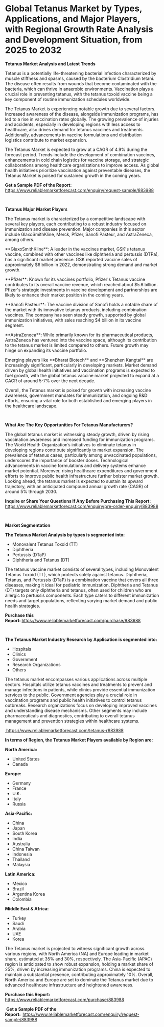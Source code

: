 <p><h1>Global Tetanus Market by Types, Applications, and Major Players, with Regional Growth Rate Analysis and Development Situation, from 2025 to 2032</h1></p><p><strong>Tetanus Market Analysis and Latest Trends</strong></p>
<p><p>Tetanus is a potentially life-threatening bacterial infection characterized by muscle stiffness and spasms, caused by the bacterium Clostridium tetani. The disease often results from wounds that become contaminated with the bacteria, which can thrive in anaerobic environments. Vaccination plays a crucial role in preventing tetanus, with the tetanus toxoid vaccine being a key component of routine immunization schedules worldwide.</p><p>The Tetanus Market is experiencing notable growth due to several factors. Increased awareness of the disease, alongside immunization programs, has led to a rise in vaccination rates globally. The growing prevalence of injuries and accidents, especially in developing regions with less access to healthcare, also drives demand for tetanus vaccines and treatments. Additionally, advancements in vaccine formulations and distribution logistics contribute to market expansion.</p><p>The Tetanus Market is expected to grow at a CAGR of 4.9% during the forecast period. Trends include the development of combination vaccines, enhancements in cold chain logistics for vaccine storage, and strategic collaborations among healthcare organizations to improve access. As global health initiatives prioritize vaccination against preventable diseases, the Tetanus Market is poised for sustained growth in the coming years.</p></p>
<p><strong>Get a Sample PDF of the Report:&nbsp;</strong> <a href="https://www.reliablemarketforecast.com/enquiry/request-sample/883988?utm_campaign=3041&utm_medium=2&utm_source=Github&utm_content=ia&utm_term=19042025&utm_id=tetanus">https://www.reliablemarketforecast.com/enquiry/request-sample/883988</a></p>
<p>&nbsp;</p>
<p><strong>Tetanus Major Market Players</strong></p>
<p><p>The Tetanus market is characterized by a competitive landscape with several key players, each contributing to a robust industry focused on immunization and disease prevention. Major companies in this sector include GlaxoSmithKline, Merck, Pfizer, Sanofi Pasteur, and AstraZeneca, among others.</p><p>**GlaxoSmithKline**: A leader in the vaccines market, GSK's tetanus vaccine, combined with other vaccines like diphtheria and pertussis (DTPa), has a significant market presence. GSK reported vaccine sales of approximately $6 billion in 2022, demonstrating strong demand and market growth.</p><p>**Pfizer**: Known for its vaccines portfolio, Pfizer's Tetanus vaccine contributes to its overall vaccine revenue, which reached about $5.6 billion. Pfizer's strategic investments in vaccine development and partnerships are likely to enhance their market position in the coming years.</p><p>**Sanofi Pasteur**: The vaccine division of Sanofi holds a notable share of the market with its innovative tetanus products, including combination vaccines. The company has seen steady growth, supported by global immunization initiatives, with sales reaching $4 billion in its vaccine segment.</p><p>**AstraZeneca**: While primarily known for its pharmaceutical products, AstraZeneca has ventured into the vaccine space, although its contribution to the tetanus market is limited compared to others. Future growth may hinge on expanding its vaccine portfolio.</p><p>Emerging players like **Bharat Biotech** and **Shenzhen Kangtai** are increasingly significant, particularly in developing markets. Market demand driven by global health initiatives and vaccination programs is expected to fuel growth, with the global tetanus vaccine market projected to expand at a CAGR of around 5-7% over the next decade.</p><p>Overall, the Tetanus market is poised for growth with increasing vaccine awareness, government mandates for immunization, and ongoing R&D efforts, ensuring a vital role for both established and emerging players in the healthcare landscape.</p></p>
<p>&nbsp;</p>
<p><strong>What Are The Key Opportunities For Tetanus Manufacturers?</strong></p>
<p><p>The global tetanus market is witnessing steady growth, driven by rising vaccination awareness and increased funding for immunization programs. The World Health Organization’s initiatives to eliminate tetanus in developing regions contribute significantly to market expansion. The prevalence of tetanus cases, particularly among unvaccinated populations, underscores the importance of booster doses. Technological advancements in vaccine formulations and delivery systems enhance market potential. Moreover, rising healthcare expenditures and government efforts to improve public health infrastructure further bolster market growth. Looking ahead, the tetanus market is expected to sustain its upward trajectory, with an anticipated compound annual growth rate (CAGR) of around 5% through 2030.</p></p>
<p><strong>Inquire or Share Your Questions If Any Before Purchasing This Report:</strong> <a href="https://www.reliablemarketforecast.com/enquiry/pre-order-enquiry/883988?utm_campaign=3041&utm_medium=2&utm_source=Github&utm_content=ia&utm_term=19042025&utm_id=tetanus">https://www.reliablemarketforecast.com/enquiry/pre-order-enquiry/883988</a></p>
<p>&nbsp;</p>
<p><strong>Market Segmentation</strong></p>
<p><strong>The Tetanus Market Analysis by types is segmented into:</strong></p>
<p><ul><li>Monovalent Tetanus Toxoid (TT)</li><li>Diphtheria</li><li>Pertussis (DTaP)</li><li>Diphtheria and Tetanus (DT)</li></ul></p>
<p><p>The tetanus vaccine market consists of several types, including Monovalent Tetanus Toxoid (TT), which protects solely against tetanus. Diphtheria, Tetanus, and Pertussis (DTaP) is a combination vaccine that covers all three diseases, making it ideal for pediatric immunization. Diphtheria and Tetanus (DT) targets only diphtheria and tetanus, often used for children who are allergic to pertussis components. Each type caters to different immunization needs and target populations, reflecting varying market demand and public health strategies.</p></p>
<p><strong>Purchase this Report:&nbsp;</strong><a href="https://www.reliablemarketforecast.com/purchase/883988?utm_campaign=3041&utm_medium=2&utm_source=Github&utm_content=ia&utm_term=19042025&utm_id=tetanus">https://www.reliablemarketforecast.com/purchase/883988</a></p>
<p>&nbsp;</p>
<p><strong>The Tetanus Market Industry Research by Application is segmented into:</strong></p>
<p><ul><li>Hospitals</li><li>Clinics</li><li>Government</li><li>Research Organizations</li><li>Others</li></ul></p>
<p><p>The tetanus market encompasses various applications across multiple sectors. Hospitals utilize tetanus vaccines and treatments to prevent and manage infections in patients, while clinics provide essential immunization services to the public. Government agencies play a crucial role in vaccination programs and public health initiatives to control tetanus outbreaks. Research organizations focus on developing improved vaccines and understanding disease mechanisms. Other segments may include pharmaceuticals and diagnostics, contributing to overall tetanus management and prevention strategies within healthcare systems.</p></p>
<p><a href="https://www.reliablemarketforecast.com/tetanus-r883988?utm_campaign=3041&utm_medium=2&utm_source=Github&utm_content=ia&utm_term=19042025&utm_id=tetanus">&nbsp;https://www.reliablemarketforecast.com/tetanus-r883988</a></p>
<p><strong>In terms of Region, the Tetanus Market Players available by Region are:</strong></p>
<p>
    <p> <strong> North America: </strong>
        <ul>
            <li>United States</li>
            <li>Canada</li>
        </ul>
        </p> 
    <p> <strong> Europe: </strong>
        <ul>
            <li>Germany</li>
            <li>France</li>
            <li>U.K.</li>
            <li>Italy</li>
            <li>Russia</li>
        </ul>
        </p> 
    <p> <strong> Asia-Pacific: </strong>
        <ul>
            <li>China</li>
            <li>Japan</li>
            <li>South Korea</li>
            <li>India</li>
            <li>Australia</li>
            <li>China Taiwan</li>
            <li>Indonesia</li>
            <li>Thailand</li>
            <li>Malaysia</li>
        </ul>
        </p> 
    <p> <strong> Latin America: </strong>
        <ul>
            <li>Mexico</li>
            <li>Brazil</li>
            <li>Argentina Korea</li>
            <li>Colombia</li>
        </ul>
        </p> 
    <p> <strong> Middle East & Africa: </strong>
        <ul>
            <li>Turkey</li>
            <li>Saudi</li>
            <li>Arabia</li>
            <li>UAE</li>
            <li>Korea</li>
        </ul>
    </p>
    </p>
<p><p>The Tetanus market is projected to witness significant growth across various regions, with North America (NA) and Europe leading in market share, estimated at 35% and 30%, respectively. The Asia-Pacific (APAC) region is anticipated to show robust expansion, holding a market share of 25%, driven by increasing immunization programs. China is expected to maintain a substantial presence, contributing approximately 10%. Overall, North America and Europe are set to dominate the Tetanus market due to advanced healthcare infrastructure and heightened awareness.</p></p>
<p><strong>Purchase this Report: </strong><a href="https://www.reliablemarketforecast.com/purchase/883988?utm_campaign=3041&utm_medium=2&utm_source=Github&utm_content=ia&utm_term=19042025&utm_id=tetanus">https://www.reliablemarketforecast.com/purchase/883988</a></p>
<p>&nbsp;<strong>Get a Sample PDF of the Report:&nbsp;&nbsp;</strong><a href="https://www.reliablemarketforecast.com/enquiry/request-sample/883988?utm_campaign=3041&utm_medium=2&utm_source=Github&utm_content=ia&utm_term=19042025&utm_id=tetanus">https://www.reliablemarketforecast.com/enquiry/request-sample/883988</a></p>
<p><strong></strong></p>
<p><p></p><p></p><p></p></p>